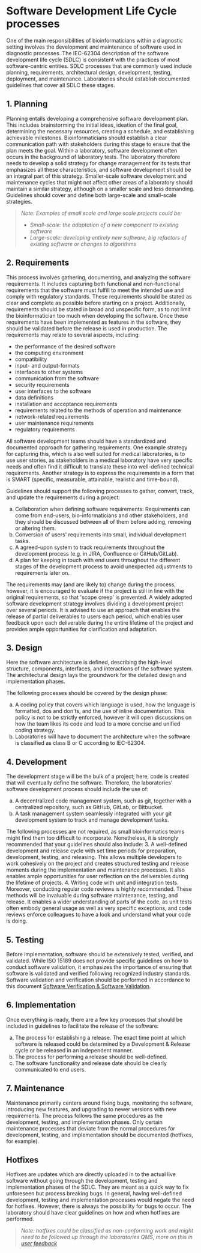 <style type="text/css">
    ol { list-style-type: lower-alpha; }
</style>

# Software Development Life Cycle processes
One of the main responsibilities of bioinformaticians within a diagnostic setting involves the development and 
maintenance of software used in diagnostic processes. 
The IEC-62304 description of the software development life cycle (SDLC) is consistent with the practices of most 
software-centric entities. 
SDLC processes that are commonly used include planning, requirements, architectural design, development, testing, 
deployment, and maintenance. Laboratories should establish documented guidelines that cover all SDLC these stages.

## 1. Planning
Planning entails developing a comprehensive software development plan. 
This includes brainstorming the initial ideas, ideation of the final goal, determining the necessary resources, 
creating a schedule, and establishing achievable milestones. 
Bioinformaticians should establish a clear communication path with stakeholders during this stage to ensure 
that the plan meets the goal. 
Within a laboratory, software development often occurs in the background of laboratory tests. 
The laboratory therefore needs to develop a solid strategy for change management for its tests that emphasizes all these 
characteristics, and software development should be an integral part of this strategy. 
Smaller-scale software development and maintenance cycles that might not affect other areas of a laboratory should 
maintain a similar strategy, although on a smaller scale and less demanding.
Guidelines should cover and define both large-scale and small-scale strategies.

> _Note: Examples of small scale and large scale projects could be:_
> - _Small-scale: the adaptation of a new component to existing software_
> - _Large-scale: developing entirely new software, big refactors of existing software or changes to algorithms_


## 2. Requirements
This process involves gathering, documenting, and analyzing the software requirements. It includes capturing both functional and non-functional requirements that the software must fulfill to meet the intended use and comply with regulatory standards. These requirements should be stated as clear and complete as possible before starting on a project. Additionally, requirements should be stated in broad and unspecific form, as to not limit the bioinformatician too much when developing the software. Once these requirements have been implemented as features in the software, they should be validated before the release is used in production. The requirements may relate to several aspects, including:
- the performance of the desired software
- the computing environment
- compatibility
- input- and output-formats
- interfaces to other systems
- communication from the software
- security requirements
- user interfaces to the software
- data definitions
- installation and acceptance requirements
- requirements related to the methods of operation and maintenance
- network-related requirements
- user maintenance requirements
- regulatory requirements

All software development teams should have a standardized and documented approach for gathering requirements. One example strategy for capturing this, which is also well suited for medical laboratories, is to use user stories, as stakeholders in a medical laboratory have very specific needs and often find it difficult to translate these into well-defined technical requirements. Another strategy is to express the requirements in a form that is SMART (specific, measurable, attainable, realistic and time-bound).

Guidelines should support the following processes to gather, convert, track, and update the requirements during a project:
1. Collaboration when defining software requirements: Requirements can come from end-users, bio-informaticians and other stakeholders, and they should be discussed between all of them before adding, removing or altering them.
2. Conversion of users' requirements into small, individual development tasks.
3. A agreed-upon system to track requirements throughout the development process (e.g. in JIRA, Confluence or GitHub/GitLab).
4. A plan for keeping in touch with end users throughout the different stages of the development process to avoid unexpected adjustments to requirements later on. 

The requirements may (and are likely to) change during the process, however, it is encouraged to evaluate if the project is still in line with the original requirements, so that 'scope creep' is prevented. A widely adopted software development strategy involves dividing a development project over several periods. It is advised to use an approach that enables the release of partial deliverables to users each period, which enables user feedback upon each deliverable during the entire lifetime of the project and provides ample opportunities for clarification and adaptation.


## 3. Design
Here the software architecture is defined, describing the high-level structure, components, interfaces, 
and interactions of the software system. 
The architectural design lays the groundwork for the detailed design and implementation phases. 

The following processes should be covered by the design phase:
1. A coding policy that covers which language is used, how the language is formatted, dos and don'ts, and the use of inline documentation. 
   This policy is not to be strictly enforced, however it will open discussions on how the team likes its code 
   and lead to a more concise and unified coding strategy.
2. Laboratories will have to document the architecture when the software is classified as class B or C according to 
   IEC-62304.

## 4. Development
The development stage will be the bulk of a project; here, code is created that will eventually define the software. 
Therefore, the laboratories' software development process should include the use of:
1. A decentralized code management system, such as git, together with a centralized repository, 
   such as GitHub, GitLab, or Bitbucket.
2. A task management system seamlessly integrated with your git development system to track and manage development tasks.

The following processes are not required, as small bioinformatics teams might find them too difficult to incorporate. 
Nonetheless, it is strongly recommended that your guidelines should also include:
3. A well-defined development and release cycle with set time periods for preparation, development, testing, and releasing. 
   This allows multiple developers to work cohesively on the project and creates structured testing and release moments during the implementation and maintenance processes. It also enables ample opportunities for user reflection on the deliverables during the lifetime of projects.
4. Writing code with unit and integration tests. Moreover, conducting regular code reviews is highly recommended. These methods will be invaluable during software maintenance, testing, and release. It enables a wider understanding of parts of the code, as unit tests often embody general usage as well as very specific exceptions, and code reviews enforce colleagues to have a look and understand what your code is doing.

## 5. Testing
Before implementation, software should be extensively tested, verified, and validated. 
While ISO 15189 does not provide specific guidelines on how to conduct software validation, 
it emphasizes the importance of ensuring that software is validated and verified following recognized industry standards. 
Software validation and verification should be performed in accordance to this document [Software Verification & Software Validation](verification_validation.md).

## 6. Implementation
Once everything is ready, there are a few key processes that should be included in guidelines to facilitate the release of the software:
1. The process for establishing a release. The exact time point at which software is released could be determined 
   by a Development & Release cycle or be released in an independent manner. 
2. The process for performing a release should be well-defined. 
3. The software functionality and release date should be clearly communicated to end users. 

## 7. Maintenance
Maintenance primarily centers around fixing bugs, monitoring the software, introducing new features, 
and upgrading to newer versions with new requirements. 
The process follows the same procedures as the development, testing, and implementation phases. 
Only certain maintenance processes that deviate from the normal procedures for development, testing, 
and implementation should be documented (hotfixes, for example).

## Hotfixes
Hotfixes are updates which are directly uploaded in to the actual live software without going through the development, 
testing and implementation phases of the SDLC. They are meant as a quick way to fix unforeseen but process breaking bugs. 
In general, having well-defined development, testing and implementation processes would negate the need for hotfixes. However, there is always the possibility for bugs to occur. The laboratory should have clear guidelines on how and when hotfixes are performed. 

> _Note: hotfixes could be classified as non-conforming work and might need to be followed up through the laboratories QMS, more on this in [user feedback](feedback.md)_
